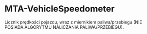 # MTA-VehicleSpeedometer
Licznik prędkości pojazdu, wraz z miernikiem paliwa/przebiegu (NIE POSIADA ALGORYTMU NALICZANIA PALIWA/PRZEBIEGU).
